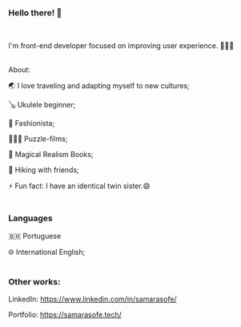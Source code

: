### Hello there! 👋
<br>

I'm front-end developer focused on improving user experience. 👩🏽‍💻<br><br>

About:

🌏 I love traveling and adapting myself to new cultures; <br>

🪕 Ukulele beginner; <br>

📸 Fashionista; <br>

🕵🏽‍♀️ Puzzle-films; <br>

📖 Magical Realism Books; <br>

🌄 Hiking with friends; <br>

⚡ Fun fact: I have an identical twin sister.😄 <br><br>


### Languages <br>


🇧🇷 Portuguese <br>

🌐 International English; <br><br>


### Other works: <br>

LinkedIn: https://www.linkedin.com/in/samarasofe/

Portfolio: https://samarasofe.tech/



